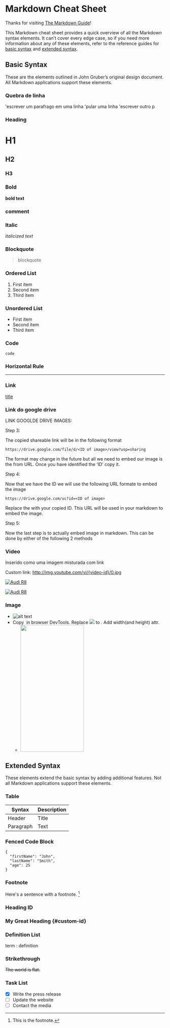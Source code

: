 # Markdown Cheat Sheet

Thanks for visiting [The Markdown Guide](https://www.markdownguide.org)!

This Markdown cheat sheet provides a quick overview of all the Markdown syntax elements. It can’t cover every edge case, so if you need more information about any of these elements, refer to the reference guides for [basic syntax](https://www.markdownguide.org/basic-syntax) and [extended syntax](https://www.markdownguide.org/extended-syntax).

## Basic Syntax

These are the elements outlined in John Gruber’s original design document. All Markdown applications support these elements.

### Quebra de linha
'escrever um parafrago em uma linha
'pular uma linha
'escrever outro p


### Heading

# H1
## H2
### H3

### Bold

**bold text**

### comment

[comment]: <> (This is a comment, it will not be included)

### Italic

*italicized text*

### Blockquote

> blockquote

### Ordered List

1. First item
2. Second item
3. Third item

### Unordered List

- First item
- Second item
- Third item

### Code

`code`

### Horizontal Rule

---

### Link

[title](https://www.example.com)

### Link do google drive

LINK GOOGLDE DRIVE IMAGES:

Step 3:

The copied shareable link will be in the following format

    https://drive.google.com/file/d/<ID of image>/view?usp=sharing

The format may change in the future but all we need to embed our image is the <ID of image> from URL. Once you have identified the ‘ID’ copy it.

Step 4:

Now that we have the ID we will use the following URL formate to embed the image

    https://drive.google.com/uc?id=<ID of image>

Replace the <ID of image> with your copied ID. This URL will be used in your markdown to embed the image.

Step 5:

Now the last step is to actually embed image in markdown. This can be done by either of the following 2 methods

### Video

Inserido como uma imagem misturada com link

Custom link: http://img.youtube.com/vi/{video-id}/0.jpg

[![Audi R8](http://img.youtube.com/vi/KOxbO0EI4MA/0.jpg)](https://www.youtube.com/watch?v=KOxbO0EI4MA "Audi R8")


[![Audi R8](http://img.youtube.com/vi/6pjCpDJ-420/0.jpg)](https://youtu.be/6pjCpDJ-420 "Audi R8")
### Image		

- ![alt text](image.jpg)
- Copy <img> in browser DevTools. Replace ![](url) to <img>. Add width(and height) attr.
	- <img src="https://camo.githubusercontent.com/..." data-canonical-src="https://gyazo.com/eb5c5741b6a9a16c692170a41a49c858.png" width="200" height="400" />

## Extended Syntax

These elements extend the basic syntax by adding additional features. Not all Markdown applications support these elements.

### Table

| Syntax | Description |
| ----------- | ----------- |
| Header | Title |
| Paragraph | Text |

### Fenced Code Block

```
{
  "firstName": "John",
  "lastName": "Smith",
  "age": 25
}
```

### Footnote

Here's a sentence with a footnote. [^1]

[^1]: This is the footnote.

### Heading ID

### My Great Heading {#custom-id}

### Definition List

term
: definition

### Strikethrough

~~The world is flat.~~

### Task List

- [x] Write the press release
- [ ] Update the website
- [ ] Contact the media
